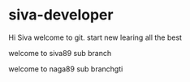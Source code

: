 # siva-developer

Hi Siva welcome to git.
start new learing all the best

welcome to siva89 sub branch

welcome to naga89 sub branchgti 